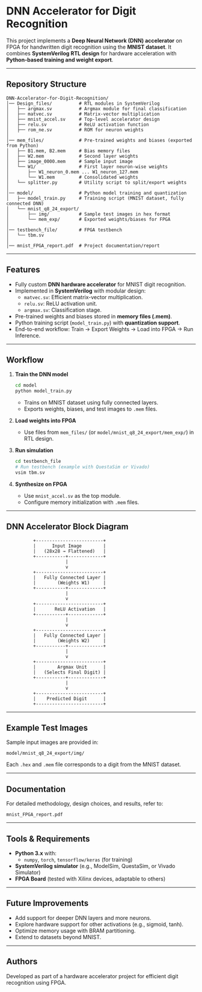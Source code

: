 # DNN Accelerator for Digit Recognition

This project implements a **Deep Neural Network (DNN) accelerator** on FPGA for handwritten digit recognition using the **MNIST dataset**. It combines **SystemVerilog RTL design** for hardware acceleration with **Python-based training and weight export**.

---

## Repository Structure

```
DNN-Accelerator-for-Digit-Recognition/
│── Design_files/          # RTL modules in SystemVerilog
│   ├── argmax.sv          # Argmax module for final classification
│   ├── matvec.sv          # Matrix-vector multiplication
│   ├── mnist_accel.sv     # Top-level accelerator design
│   ├── relu.sv            # ReLU activation function
│   ├── rom_ne.sv          # ROM for neuron weights
│
│── mem_files/             # Pre-trained weights and biases (exported from Python)
│   ├── B1.mem, B2.mem     # Bias memory files
│   ├── W2.mem             # Second layer weights
│   ├── image_0000.mem     # Sample input image
│   └── W1/                # First layer neuron-wise weights
│       ├── W1_neuron_0.mem ... W1_neuron_127.mem
│       └── W1.mem         # Consolidated weights
│   └── splitter.py        # Utility script to split/export weights
│
│── model/                 # Python model training and quantization
│   ├── model_train.py     # Training script (MNIST dataset, fully connected DNN)
│   └── mnist_q8_24_export/
│       ├── img/           # Sample test images in hex format
│       └── mem_exp/       # Exported weights/biases for FPGA
│
│── testbench_file/        # FPGA testbench
│   └── tbm.sv
│
│── mnist_FPGA_report.pdf  # Project documentation/report
```

---

## Features

- Fully custom **DNN hardware accelerator** for MNIST digit recognition.
- Implemented in **SystemVerilog** with modular design:
  - `matvec.sv`: Efficient matrix-vector multiplication.
  - `relu.sv`: ReLU activation unit.
  - `argmax.sv`: Classification stage.
- Pre-trained weights and biases stored in **memory files (.mem)**.
- Python training script (`model_train.py`) with **quantization support**.
- End-to-end workflow: Train → Export Weights → Load into FPGA → Run Inference.

---

## Workflow

1. **Train the DNN model**
   ```bash
   cd model
   python model_train.py
   ```
   - Trains on MNIST dataset using fully connected layers.
   - Exports weights, biases, and test images to `.mem` files.

2. **Load weights into FPGA**
   - Use files from `mem_files/` (or `model/mnist_q8_24_export/mem_exp/`) in RTL design.

3. **Run simulation**
   ```bash
   cd testbench_file
   # Run testbench (example with QuestaSim or Vivado)
   vsim tbm.sv
   ```

4. **Synthesize on FPGA**
   - Use `mnist_accel.sv` as the top module.
   - Configure memory initialization with `.mem` files.

---

## DNN Accelerator Block Diagram

```
          +-------------------------+
          |      Input Image        |
          |   (28x28 → Flattened)   |
          +-----------+-------------+
                      |
                      v
          +-------------------------+
          |   Fully Connected Layer |
          |        (Weights W1)     |
          +-----------+-------------+
                      |
                      v
          +-------------------------+
          |       ReLU Activation   |
          +-----------+-------------+
                      |
                      v
          +-------------------------+
          |   Fully Connected Layer |
          |        (Weights W2)     |
          +-----------+-------------+
                      |
                      v
          +-------------------------+
          |        Argmax Unit      |
          |   (Selects Final Digit) |
          +-----------+-------------+
                      |
                      v
          +-------------------------+
          |    Predicted Digit      |
          +-------------------------+
```

---

## Example Test Images

Sample input images are provided in:
```
model/mnist_q8_24_export/img/
```
Each `.hex` and `.mem` file corresponds to a digit from the MNIST dataset.

---

## Documentation

For detailed methodology, design choices, and results, refer to:
```
mnist_FPGA_report.pdf
```

---

## Tools & Requirements

- **Python 3.x** with:
  - `numpy`, `torch`, `tensorflow/keras` (for training)
- **SystemVerilog simulator** (e.g., ModelSim, QuestaSim, or Vivado Simulator)
- **FPGA Board** (tested with Xilinx devices, adaptable to others)

---

## Future Improvements

- Add support for deeper DNN layers and more neurons.
- Explore hardware support for other activations (e.g., sigmoid, tanh).
- Optimize memory usage with BRAM partitioning.
- Extend to datasets beyond MNIST.

---

## Authors

Developed as part of a hardware accelerator project for efficient digit recognition using FPGA.
